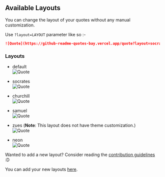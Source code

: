 ## Available Layouts

You can change the layout of your quotes without any manual customization.

Use `?layout=LAYOUT` parameter like so :-

```md
![Quote](https://github-readme-quotes-bay.vercel.app/quote?layout=socrates)
```
### Layouts

- default <br>
  ![Quote](https://github-readme-quotes-bay.vercel.app/quote)
  
- socrates <br>
  ![Quote](https://github-readme-quotes-bay.vercel.app/quote?layout=socrates)
  
- churchill <br>
  ![Quote](https://github-readme-quotes-bay.vercel.app/quote?layout=churchill&theme=merko)
  
- samuel <br>
  ![Quote](https://github-readme-quotes-bay.vercel.app/quote?layout=samuel)

- zues (<b>Note</b>: This layout does not have theme customization.) <br>
  ![Quote](https://github-readme-quotes-bay.vercel.app/quote?layout=zues)

- neon <br>
  ![Quote](https://github-readme-quotes-bay.vercel.app/quote?layout=neon)
  

Wanted to add a new layout? Consider reading the [contribution guidelines](../CONTRIBUTING.md#themes-contribution) :D

You can add your new layouts [here](./layout.js).
  
